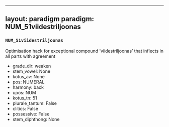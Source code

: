 
---
layout: paradigm
paradigm: NUM_51viidestriljoonas
---
### ` NUM_51viidestriljoonas `

Optimisation hack for exceptional compound ’viidestriljoonas’ that inflects in all parts with agreement
* grade_dir: weaken
* stem_vowel: None
* kotus_av: None
* pos: NUMERAL
* harmony: back
* upos: NUM
* kotus_tn: 51
* plurale_tantum: False
* clitics: False
* possessive: False
* stem_diphthong: None
